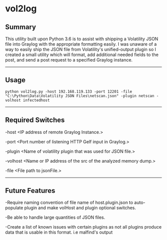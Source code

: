 # vol2log

## Summary

This utility built upon Python 3.6 is to assist with shipping a Volatility JSON file into Graylog with the appropriate formatting easily. I was unaware of a way to easily ship the JSON file from Volatility's unified-output plugin so I created a small utility which will format, add additional needed fields to the post, and send a post request to a specified Graylog instance.

----------------------------------------------------------------------------------------------------------------------------------------

## Usage

    python vol2log.py -host 192.168.119.133 -port 12201 -file "C:\Python\Data\Volatility JSON Files\netscan.json" -plugin netscan -volhost infectedhost

----------------------------------------------------------------------------------------------------------------------------------------
## Required Switches

  -host \<IP address of remote Graylog Instance.\>
  
  -port \<Port number of listening HTTP Gelf input in Graylog.\>
  
  -plugin \<Name of volatility plugin that was used for JSON file.\>
  
  -volhost \<Name or IP address of the src of the analyzed memory dump.\>
  
  -file \<File path to jsonFile\.>
  
  ----------------------------------------------------------------------------------------------------------------------------------------
  
## Future Features

  -Require naming convention of file name of host.plugin.json to auto-populate plugin and make volHost and plugin optional switches.
  
  -Be able to handle large quantities of JSON files.
  
  -Create a list of known issues with certain plugins as not all plugins produce data that is usable in this format.
    i.e malfind's output
